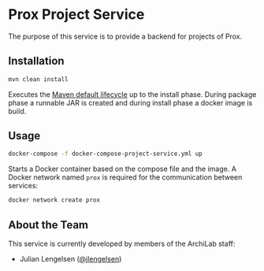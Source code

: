 # Prox Project Service

The purpose of this service is to provide a backend for projects of Prox.

## Installation

``` bash
mvn clean install
```

Executes the
[Maven default lifecycle](https://maven.apache.org/guides/introduction/introduction-to-the-lifecycle.html)
up to the install phase. During package phase a runnable JAR is created and
during install phase a docker image is build.

## Usage

``` bash
docker-compose -f docker-compose-project-service.yml up
```

Starts a Docker container based on the compose file and the image. A Docker
network named `prox` is required for the communication between services:

``` bash
docker network create prox
```

## About the Team

This service is currently developed by members of the ArchiLab staff:

- Julian Lengelsen ([@jlengelsen](https://github.com/jlengelsen))
